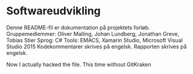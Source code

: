 # Softwareudvikling
Denne README-fil er dokumentation på projektets forløb.
Gruppemedlemmer: Oliver Malling, Johan Lundberg, Jonathan Greve, Tobias Stier
Sprog: C#
Tools: EMACS, Xamarin Studio, Microsoft Visual Studio 2015
Kodekommentarer skrives på engelsk.
Rapporten skrives på engelsk.

Now I actually hacked the file. This time without GitKraken
